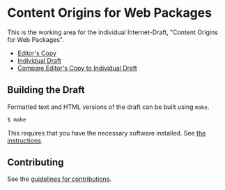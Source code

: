 # Content Origins for Web Packages

This is the working area for the individual Internet-Draft, "Content Origins for Web Packages".

* [Editor's Copy](https://martinthomson.github.io/wpack-content/#go.draft-thomson-wpack-content.html)
* [Individual Draft](https://tools.ietf.org/html/draft-thomson-wpack-content)
* [Compare Editor's Copy to Individual Draft](https://martinthomson.github.io/wpack-content/#go.draft-thomson-wpack-content.diff)

## Building the Draft

Formatted text and HTML versions of the draft can be built using `make`.

```sh
$ make
```

This requires that you have the necessary software installed.  See
[the instructions](https://github.com/martinthomson/i-d-template/blob/master/doc/SETUP.md).


## Contributing

See the
[guidelines for contributions](https://github.com/martinthomson/wpack-content/blob/master/CONTRIBUTING.md).
